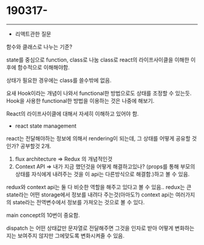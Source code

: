 # 190317-

---

* 리액트관한 질문

함수와 클래스로 나누는 기준?

state를 중심으로 function, class로 나눔
class로 react의 라이프사이클을 이해한 이후에 함수적으로 이해해야함.

상태가 필요한 경우에는 class를 쓸수밖에 없음.

요새 Hook이라는 개념이 나와서 functional한 방법으로도 상태를 조정할 수 있는듯.
Hook을 사용한 functional한 방법을 이용하는 것은 나중에 해보기. 

React의 라이프사이클에 대해서 자세히 이해하고 있어야 함.

* react state management

react는 전달해야하는 정보에 의해서 rendering이 되는데, 그 상태를 어떻게 공유할 것인가? 공부할것 2개.

1. flux architecture => Redux 의 개념적인것
2. Context API => 내가 지금 했던것을 어떻게 해결하고있나? (props를 통해 부모의 상태를 자식에게 내려주는 것을 이 api는 다른방식으로 해결함.)하고 볼 수 있음.

redux와 context api는 둘 다 비슷한 역할을 해주고 있다고 볼 수 있음..
redux는 큰 state라는 어떤 storage에서 정보를 내려다 주는것(아마도?)
context api는 여러가지의 state라는 전역변수에서 정보를 가져오는 것으로 볼 수 있다.

main concept의 10번이 중요함.

dispatch 는 어떤 상태값만 문자열로 전달해주면 그것을 인자로 받아 어떻게 변화하는지는 보여주지 않지만 그에맞도록 변화시켜줄 수 있음.

